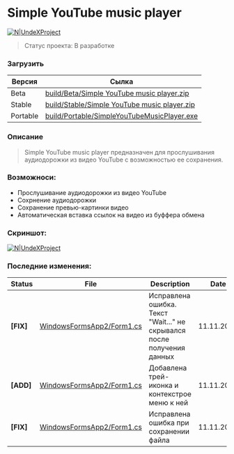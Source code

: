 # Simple YouTube music player

[![N|UndeXProject](https://i.imgur.com/ilF6GCc.png)](https://github.com/UndeXProject)

> Статус проекта: В разработке

### Загрузить
| Версия | Сылка |
| ------ | ----- |
| Beta | [build/Beta/Simple YouTube music player.zip][BetaBuild] |
| Stable | [build/Stable/Simple YouTube music player.zip][StableBuild] |
| Portable | [build/Portable/SimpleYouTubeMusicPlayer.exe][PortableBuild] |
### Описание
> Simple YouTube music player предназначен для прослушивания аудиодорожки из видео YouTube с возможностью ее сохранения.

### Возможноси:
  - Прослушивание аудиодорожки из видео YouTube
  - Сохрнение аудиодорожки
  - Сохранение превью-картинки видео
  - Автоматическая вставка ссылок на видео из буффера обмена

### Скриншот:

[![N|UndeXProject](https://i.imgur.com/EbAkHpJ.png)](https://github.com/UndeXProject)
### Последние изменения:

| Status | File | Description | Date |
| ------ | ---- | ----------- | ---- |
| __[FIX]__ | [WindowsFormsApp2/Form1.cs][Form1.cs] | Исправлена ошибка. Текст "Wait..." не скрывался после получения данных | 11.11.2018 |
| __[ADD]__ | [WindowsFormsApp2/Form1.cs][Form1.cs] | Добавлена трей-иконка и контекстрое меню к ней | 11.11.2018 |
| __[FIX]__ | [WindowsFormsApp2/Form1.cs][Form1.cs] | Исправлена ошибка при сохранении файла | 11.11.2018 |



   [Form1.cs]: <https://github.com/UndeXProject/Simple-YouTube-music-player/blob/master/WindowsFormsApp2/Form1.cs>

   [BetaBuild]: <https://github.com/UndeXProject/Simple-YouTube-music-player/raw/master/build/Beta/Simple%20YouTube%20music%20player.zip>
   [StableBuild]: <https://github.com/UndeXProject/Simple-YouTube-music-player/raw/master/build/Stable/Simple%20YouTube%20music%20player.zip>
   [PortableBuild]: <https://github.com/UndeXProject/Simple-YouTube-music-player/raw/master/build/Portable/SimpleYoutubeMusicPlayer.exe>